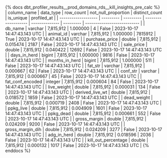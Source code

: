 {% docs dbt_profiler_results__prod_domains_rds__kill_insights_pre_calc  %}
| column_name         | data_type | row_count | not_null_proportion | distinct_count | is_unique | profiled_at                 |
| ------------------- | --------- | --------- | ------------------- | -------------- | --------- | --------------------------- |
| db_name             | varchar   | 7,815,912 |            1.000000 |              4 |     False | 2023-10-17 14:47:43.143 UTC |
| animal_id           | varchar   | 7,815,912 |            1.000000 |        7815912 |      True | 2023-10-17 14:47:43.143 UTC |
| purchase_price      | double    | 7,815,912 |            0.015474 |           2187 |     False | 2023-10-17 14:47:43.143 UTC |
| sale_price          | double    | 7,815,912 |            0.040422 |          12692 |     False | 2023-10-17 14:47:43.143 UTC |
| days_in_herd        | bigint    | 7,815,912 |            1.000000 |           9816 |     False | 2023-10-17 14:47:43.143 UTC |
| months_in_herd      | bigint    | 7,815,912 |            1.000000 |            511 |     False | 2023-10-17 14:47:43.143 UTC |
| fat_str             | varchar   | 7,815,912 |            0.000667 |             62 |     False | 2023-10-17 14:47:43.143 UTC |
| conf_str            | varchar   | 7,815,912 |            0.000667 |             45 |     False | 2023-10-17 14:47:43.143 UTC |
| fat_conf_encoded    | integer   | 7,815,912 |            0.000604 |             84 |     False | 2023-10-17 14:47:43.143 UTC |
| live_weight         | double    | 7,815,912 |            0.000031 |            134 |     False | 2023-10-17 14:47:43.143 UTC |
| derived_live_wt     | double    | 7,815,912 |            0.018572 |           1859 |     False | 2023-10-17 14:47:43.143 UTC |
| dead_weight         | double    | 7,815,912 |            0.000719 |           2408 |     False | 2023-10-17 14:47:43.143 UTC |
| ppkg_live           | double    | 7,815,912 |            0.004909 |           1601 |     False | 2023-10-17 14:47:43.143 UTC |
| ppkg_dead           | double    | 7,815,912 |            0.000661 |            552 |     False | 2023-10-17 14:47:43.143 UTC |
| gross_margin        | double    | 7,815,912 |            0.024209 |           9200 |     False | 2023-10-17 14:47:43.143 UTC |
| gross_margin_dih    | double    | 7,815,912 |            0.024209 |           3277 |     False | 2023-10-17 14:47:43.143 UTC |
| adg_in_herd         | double    | 7,815,912 |            0.018596 |           2036 |     False | 2023-10-17 14:47:43.143 UTC |
| kill_out_percentage | double    | 7,815,912 |            0.000132 |           1017 |     False | 2023-10-17 14:47:43.143 UTC |
{% enddocs %}
